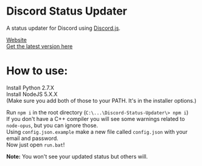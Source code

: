 # Discord Status Updater

A status updater for Discord using [Discord.js](https://github.com/hydrabolt/discord.js/).

[Website](http://brussell98.github.io/Discord-Status-Updater)   
[Get the latest version here](https://github.com/brussell98/Discord-Status-Updater/releases/latest)   

# How to use:
Install Python 2.7.X   
Install NodeJS 5.X.X   
(Make sure you add both of those to your PATH. It's in the installer options.)

Run `npm i` in the root directory (`C:\...\Discord-Status-Updater\> npm i`)   
If you don't have a C++ compiler you will see some warnings related to `node-opus`, but you can ignore those.   
Using `config.json.example` make a new file called `config.json` with your email and password.   
Now just open `run.bat`!

**Note:** You won't see your updated status but others will.
